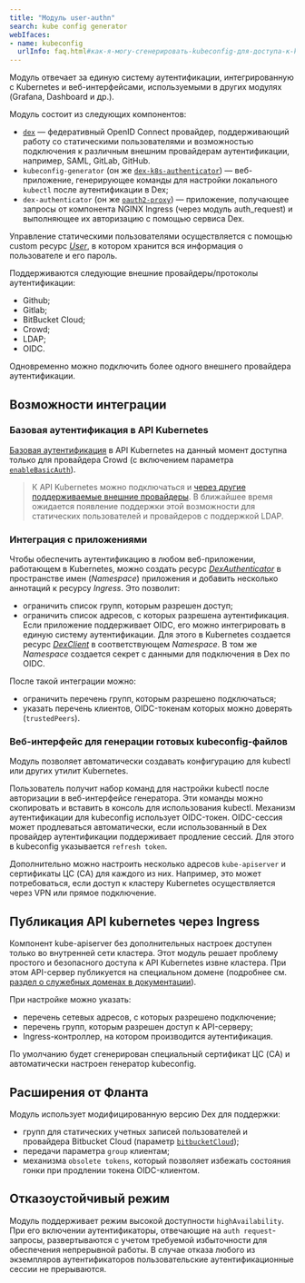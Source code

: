 ```yaml
---
title: "Модуль user-authn"
search: kube config generator
webIfaces:
- name: kubeconfig
  urlInfo: faq.html#как-я-могу-сгенерировать-kubeconfig-для-доступа-к-kubernetes-api
---
```


Модуль отвечает за единую систему аутентификации, интегрированную с Kubernetes и веб-интерфейсами, используемыми в других модулях (Grafana, Dashboard и др.).

Модуль состоит из следующих компонентов:
- [`dex`](https://github.com/dexidp/dex) — федеративный OpenID Connect провайдер, поддерживающий работу со статическими пользователями и возможностью подключения к различным внешним провайдерам аутентификации, например, SAML, GitLab, GitHub.
- `kubeconfig-generator` (он же [`dex-k8s-authenticator`](https://github.com/mintel/dex-k8s-authenticator)) — веб-приложение, генерирующее команды для настройки локального `kubectl` после аутентификации в Dex;
- `dex-authenticator` (он же [`oauth2-proxy`](https://github.com/oauth2-proxy/oauth2-proxy)) — приложение, получающее запросы от компонента NGINX Ingress (через модуль auth_request) и выполняющее их авторизацию с помощью сервиса Dex.

Управление статическими пользователями осуществляется с помощью custom ресурс [_User_](cr.html#user), в котором хранится вся информация о пользователе и его пароль.

Поддерживаются следующие внешние провайдеры/протоколы аутентификации:
- Github;
- Gitlab;
- BitBucket Cloud;
- Crowd;
- LDAP;
- OIDC.

Одновременно можно подключить более одного внешнего провайдера аутентификации.

## Возможности интеграции

### Базовая аутентификация в API Kubernetes

[Базовая аутентификация](https://en.wikipedia.org/wiki/Basic_access_authentication) в API Kubernetes на данный момент доступна только для провайдера Crowd (с включением параметра [`enableBasicAuth`](cr.html#dexprovider-v1-spec-crowd-enablebasicauth)).

> К API Kubernetes можно подключаться и [через другие поддерживаемые внешние провайдеры](#веб-интерфейс-для-генерации-готовых-kubeconfigов).
В ближайшее время ожидается появление поддержки этой возможности для статических пользователей и провайдеров с поддержкой LDAP.

### Интеграция с приложениями

Чтобы обеспечить аутентификацию в любом веб-приложении, работающем в Kubernetes, можно создать ресурс [_DexAuthenticator_](cr.html#dexauthenticator) в пространстве имен (_Namespace_) приложения и добавить несколько аннотаций к ресурсу _Ingress_.
Это позволит:
* ограничить список групп, которым разрешен доступ;
* ограничить список адресов, с которых разрешена аутентификация.
Если приложение поддерживает OIDC, его можно интегрировать в единую систему аутентификации. Для этого в Kubernetes создается ресурс [_DexClient_](cr.html#dexclient) в соответствующем _Namespace_. В том же _Namespace_ создается секрет с данными для подключения в Dex по OIDC.

После такой интеграции можно:
* ограничить перечень групп, которым разрешено подключаться;
* указать перечень клиентов, OIDC-токенам которых можно доверять (`trustedPeers`).

### Веб-интерфейс для генерации готовых kubeconfig-файлов

Модуль позволяет автоматически создавать конфигурацию для kubectl или других утилит Kubernetes. 

Пользователь получит набор команд для настройки kubectl после авторизации в веб-интерфейсе генератора. Эти команды можно скопировать и вставить в консоль для использования kubectl.
Механизм аутентификации для kubeconfig использует OIDC-токен. OIDC-сессия может продлеваться автоматически, если использованный в Dex провайдер аутентификации поддерживает продление сессий. Для этого в kubeconfig указывается `refresh token`.

Дополнительно можно настроить несколько адресов `kube-apiserver` и сертификаты ЦС (CA) для каждого из них. Например, это может потребоваться, если доступ к кластеру Kubernetes осуществляется через VPN или прямое подключение.

## Публикация API kubernetes через Ingress

Компонент kube-apiserver без дополнительных настроек доступен только во внутренней сети кластера. Этот модуль решает проблему простого и безопасного доступа к API Kubernetes извне кластера. При этом API-сервер публикуется на специальном домене (подробнее см. [раздел о служебных доменах в документации](../../deckhouse-configure-global.html)).

При настройке можно указать:
* перечень сетевых адресов, с которых разрешено подключение;
* перечень групп, которым разрешен доступ к API-серверу;
* Ingress-контроллер, на котором производится аутентификация.

По умолчанию будет сгенерирован специальный сертификат ЦС (CA) и автоматически настроен генератор kubeconfig.

## Расширения от Фланта

Модуль использует модифицированную версию Dex для поддержки:
* групп для статических учетных записей пользователей и провайдера Bitbucket Cloud (параметр [`bitbucketCloud`](cr.html#dexprovider-v1-spec-bitbucketcloud));
* передачи параметра `group` клиентам;
* механизма `obsolete tokens`, который позволяет избежать состояния гонки при продлении токена OIDC-клиентом.

## Отказоустойчивый режим

Модуль поддерживает режим высокой доступности `highAvailability`. При его включении аутентификаторы, отвечающие на `auth request`-запросы, развертываются с учетом требуемой избыточности для обеспечения непрерывной работы. В случае отказа любого из экземпляров аутентификаторов пользовательские аутентификационные сессии не прерываются.
